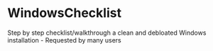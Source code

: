 # WindowsChecklist
Step by step checklist/walkthrough a clean and debloated Windows installation - Requested by many users
